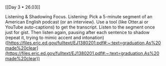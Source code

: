 [[Day 3 • 26.03]]

Listening & Shadowing Focus. Listening: Pick a 5-minute segment of an American English podcast (or an interview). Use a tool (like Otter.ai or YouTube auto-captions) to get the transcript. Listen to the segment once just for gist. Then listen again, pausing after each sentence to shadow (repeat it, trying to mimic accent and intonation) ([https://files.eric.ed.gov/fulltext/EJ1380201.pdf#:~:text=graduation,As%20made%20clear](https://files.eric.ed.gov/fulltext/EJ1380201.pdf#:~:text=graduation,As%20made%20clear))